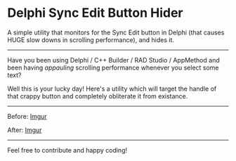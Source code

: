 # Delphi Sync Edit Button Hider
A simple utility that monitors for the Sync Edit button in Delphi (that causes HUGE slow downs in scrolling performance), and hides it.

---

Have you been using Delphi / C++ Builder / RAD Studio / AppMethod and been having *appauling* scrolling performance whenever you select some text?

Well this is your lucky day! Here's a utility which will target the handle of that crappy button and completely obliterate it from existance.

---

Before:
[Imgur](https://i.imgur.com/onEk10l.gifv)

After:
[Imgur](https://i.imgur.com/QLENG7U.gifv)

---
Feel free to contribute and happy coding!
